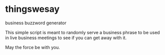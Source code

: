 # thingswesay
business buzzword generator

This simple script is meant to randomly serve a business phrase to be used in live business meetings to see if you can get away with it. 

May the force be with you.
